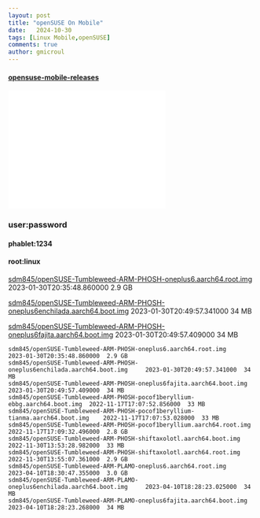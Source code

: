```yaml
---
layout: post
title: "openSUSE On Mobile"
date:   2024-10-30
tags: [Linux Mobile,openSUSE]
comments: true
author: gmicroul
---
```


#### <a href="https://swiftobjectstorage.eu-madrid-1.oraclecloud.com/v1/axvje53kuldk/opensuse-mobile-releases/index.html" title="opensuse-mobile-releases">opensuse-mobile-releases</a>
<iframe width="320" height="240" src="//player.bilibili.com/player.html?isOutside=true&aid=113405037905738&bvid=BV1neSQYLE4R&cid=26556498453&p=1" scrolling="no" border="0" frameborder="no" framespacing="0" allowfullscreen="true"></iframe>

### user:password
#### phablet:1234
#### root:linux

<a href="https://swiftobjectstorage.eu-madrid-1.oraclecloud.com/v1/axvje53kuldk/opensuse-mobile-releases/sdm845/openSUSE-Tumbleweed-ARM-PHOSH-oneplus6.aarch64.root.img" title="openSUSE-Tumbleweed-ARM-PHOSH-oneplus6.aarch64.root.img">sdm845/openSUSE-Tumbleweed-ARM-PHOSH-oneplus6.aarch64.root.img</a> 			2023-01-30T20:35:48.860000	2.9 GB

<a href="https://swiftobjectstorage.eu-madrid-1.oraclecloud.com/v1/axvje53kuldk/opensuse-mobile-releases/sdm845/openSUSE-Tumbleweed-ARM-PHOSH-oneplus6enchilada.aarch64.boot.img" title="openSUSE-Tumbleweed-ARM-PHOSH-oneplus6enchilada.aarch64.boot.img">sdm845/openSUSE-Tumbleweed-ARM-PHOSH-oneplus6enchilada.aarch64.boot.img</a>		2023-01-30T20:49:57.341000	34 MB

<a href="https://swiftobjectstorage.eu-madrid-1.oraclecloud.com/v1/axvje53kuldk/opensuse-mobile-releases/sdm845/openSUSE-Tumbleweed-ARM-PHOSH-oneplus6fajita.aarch64.boot.img" title="openSUSE-Tumbleweed-ARM-PHOSH-oneplus6fajita.aarch64.boot.img">sdm845/openSUSE-Tumbleweed-ARM-PHOSH-oneplus6fajita.aarch64.boot.img</a>		2023-01-30T20:49:57.409000	34 MB

	sdm845/openSUSE-Tumbleweed-ARM-PHOSH-oneplus6.aarch64.root.img 			2023-01-30T20:35:48.860000	2.9 GB
	sdm845/openSUSE-Tumbleweed-ARM-PHOSH-oneplus6enchilada.aarch64.boot.img		2023-01-30T20:49:57.341000	34 MB
	sdm845/openSUSE-Tumbleweed-ARM-PHOSH-oneplus6fajita.aarch64.boot.img		2023-01-30T20:49:57.409000	34 MB
	sdm845/openSUSE-Tumbleweed-ARM-PHOSH-pocof1beryllium-ebbg.aarch64.boot.img	2022-11-17T17:07:52.856000	33 MB
	sdm845/openSUSE-Tumbleweed-ARM-PHOSH-pocof1beryllium-tianma.aarch64.boot.img	2022-11-17T17:07:53.028000	33 MB
	sdm845/openSUSE-Tumbleweed-ARM-PHOSH-pocof1beryllium.aarch64.root.img		2022-11-17T17:09:32.496000	2.8 GB
	sdm845/openSUSE-Tumbleweed-ARM-PHOSH-shiftaxolotl.aarch64.boot.img		2022-11-30T13:53:28.982000	33 MB
	sdm845/openSUSE-Tumbleweed-ARM-PHOSH-shiftaxolotl.aarch64.root.img		2022-11-30T13:55:07.361000	2.9 GB
	sdm845/openSUSE-Tumbleweed-ARM-PLAMO-oneplus6.aarch64.root.img			2023-04-10T18:30:47.355000	3.0 GB
	sdm845/openSUSE-Tumbleweed-ARM-PLAMO-oneplus6enchilada.aarch64.boot.img		2023-04-10T18:28:23.025000	34 MB
	sdm845/openSUSE-Tumbleweed-ARM-PLAMO-oneplus6fajita.aarch64.boot.img		2023-04-10T18:28:23.268000	34 MB
